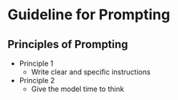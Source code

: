 # Guideline for Prompting


## Principles of Prompting
* Principle 1
  - Write clear and specific instructions
* Principle 2
  - Give the model time to think



